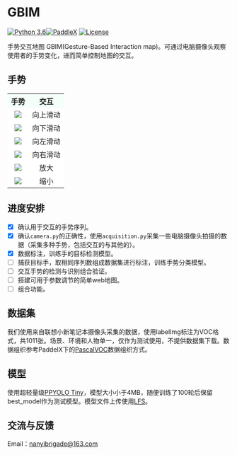 # GBIM

[![Python 3.6](https://img.shields.io/badge/Python-3.6+-blue.svg)](https://www.python.org/downloads/release/python-360/)[![PaddleX](https://img.shields.io/badge/PaddleX-2.0.0rc4-blue.svg)](LICENSE) [![License](https://img.shields.io/badge/License-Apache%202-blue.svg)](LICENSE)

手势交互地图 GBIM(Gesture-Based Interaction map)。可通过电脑摄像头观察使用者的手势变化，进而简单控制地图的交互。

## 手势

<table><tbody>
    <tr>
        <th bgcolor="MintCream"><center>手势</center></th>
        <th bgcolor="MintCream"><center>交互</center></th>
    </tr>
    <tr>
        <td bgcolor="White"><center>
            <img src="https://i.loli.net/2021/08/17/7oQ1LxGh4jF3tpY.jpg"/>
        </center></td>
        <td bgcolor="White"><center>向上滑动</center></td>
    </tr>
    <tr>
        <td bgcolor="White"><center>
            <img src="https://i.loli.net/2021/08/17/AImBc5J1MihfTeY.jpg"/>
        </center></td>
        <td bgcolor="White"><center>向下滑动</center></td>
    </tr>
    <tr>
        <td bgcolor="White"><center>
            <img src="https://i.loli.net/2021/08/17/VoHT1j65CblqvJO.jpg"/>
        </center></td>
        <td bgcolor="White"><center>向左滑动</center></td>
    </tr>
    <tr>
       <td bgcolor="White"><center>
            <img src="https://i.loli.net/2021/08/17/pzRXCByJI7cLQx4.jpg"/>
        </center></td>
        <td bgcolor="White"><center>向右滑动</center></td>
    </tr>
    <tr>
        <td bgcolor="White"><center>
            <img src="https://i.loli.net/2021/08/17/RkrTGL59WYA4yXz.jpg"/>
        </center></td>
        <td bgcolor="White"><center>放大</center></td>
    </tr>
    <tr>
        <td bgcolor="White"><center>
            <img src="https://i.loli.net/2021/08/17/gLzVIXidaK62Dy7.jpg"/>
        </center></td>
        <td bgcolor="White"><center>缩小</center></td>
    </tr>
    </tr>
</table>

## 进度安排

- [x] 确认用于交互的手势序列。
- [x] 确认`camera.py`的正确性，使用`acquisition.py`采集一些电脑摄像头拍摄的数据（采集多种手势，包括交互的与其他的）。
- [x] 数据标注，训练手的目标检测模型。
- [ ] 捕获目标手，取相同序列数组成数据集进行标注，训练手势分类模型。
- [ ] 交互手势的检测与识别组合验证。
- [ ] 搭建可用于参数调节的简单web地图。
- [ ] 组合功能。

## 数据集

我们使用来自联想小新笔记本摄像头采集的数据，使用labelImg标注为VOC格式，共1011张。场景、环境和人物单一，仅作为测试使用，不提供数据集下载。数据组织参考PaddelX下的[PascalVOC](https://github.com/PaddlePaddle/PaddleX/blob/develop/docs/data/format/detection.md)数据组织方式。

## 模型

使用超轻量级[PPYOLO Tiny](https://github.com/PaddlePaddle/PaddleDetection/blob/release/2.2/configs/ppyolo/README_cn.md)，模型大小小于4MB，随便训练了100轮后保留best_model作为测试模型。模型文件上传使用[LFS](https://git-lfs.github.com/)。

## 交流与反馈

Email：nanyibrigade@163.com
